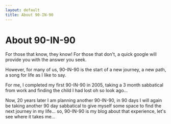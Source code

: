 ```yaml
---
layout: default
title: About 90-IN-90
---
```


<div class="post">
<h1 class="pageTitle">About 90-IN-90</h1>
<pclass="intro"><span class="dropcap">F</span>or those that know, they know! For those that don't, a quick google will provide you with the answer you seek.</p>
<p>However, for many of us, 90-IN-90 is the start of a new journey, a new path, a song for life as I like to say.</p>
<p>For me, I completed my first 90-IN-90 in 2005, taking a 3 month sabbatical from work and finding the child I had lost oh so look ago...</p>
<p>Now, 20 years later I am planning another 90-IN-90, in 90 days I will again be taking another 90 day sabbatical to give myself some space to find the next journey in my life... so, 90-IN-90 is my blog about that experience, let's see where it takes me...</p>
</div>
